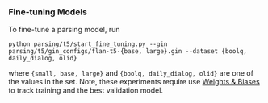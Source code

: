 ### Fine-tuning Models

To fine-tune a parsing model, run 

```shell
python parsing/t5/start_fine_tuning.py --gin parsing/t5/gin_configs/flan-t5-{base, large}.gin --dataset {boolq, daily_dialog, olid}
```

where `{small, base, large}` and `{boolq, daily_dialog, olid}` are one of the values in the set. Note, these experiments require use [Weights & Biases](https://wandb.ai/site) to track training and the best validation model.
